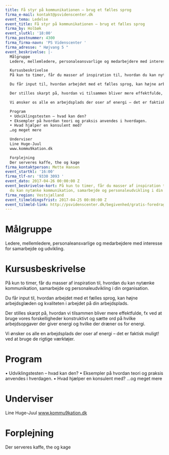 ```yaml
---
title: Få styr på kommunikationen – brug et fælles sprog
firma_e-mail: kontakt@psvidenscenter.dk
event_tema: Ledelse
event_title: Få styr på kommunikationen – brug et fælles sprog
firma_by: Holbæk
event_slutkl: '18:00'
firma_postnummer: 4300
firma_firma-navn: 'PS Videnscenter '
firma_adresse: " Højvang 5 "
event_beskrivelse: |-
  Målgruppe
  Ledere, mellemledere, personaleansvarlige og medarbejdere med interesse for samarbejde og udvikling.

  Kursusbeskrivelse
  På kun to timer, får du masser af inspiration til, hvordan du kan nytænke kommunikation, samarbejde og personaleudvikling i din organisation.

  Du får input til, hvordan arbejdet med et fælles sprog, kan højne arbejdsglæden og kvaliteten i arbejdet på din arbejdsplads.

  Der stilles skarpt på, hvordan vi tilsammen bliver mere effektfulde, fx ved at bruge vores forskelligheder konstruktivt og sætte ord på hvilke arbejdsopgaver der giver energi og hvilke der dræner os for energi.

  Vi ønsker os alle en arbejdsplads der oser af energi – det er faktisk muligt! ved at bruge de rigtige værktøjer.

  Program
  • Udviklingstesten – hvad kan den?
  • Eksempler på hvordan teori og praksis anvendes i hverdagen.
  • Hvad hjælper en konsulent med?
  …og meget mere

  Underviser
  Line Huge-Juul
  www.kommu9kation.dk

  Forplejning
  Der serveres kaffe, the og kage
firma_kontaktperson: Mette Hansen
event_startkl: '16:00'
firma_tlf-nr: '9330 3093 '
event_dato: 2017-04-26 00:00:00 Z
event_beskrivelse-kort: På kun to timer, får du masser af inspiration til, hvordan
  du kan nytænke kommunikation, samarbejde og personaleudvikling i din organisation.
firma_region: Vestsjælland
event_tilmeldingsfrist: 2017-04-25 00:00:00 Z
event_tilmeld-link: http://psvidenscenter.dk/begivenhed/gratis-foredrag-faa-styr-paa-kommunikationen-brug-faelles-sprog-2/
---
```


# Målgruppe
Ledere, mellemledere, personaleansvarlige og medarbejdere med interesse for samarbejde og udvikling.

# Kursusbeskrivelse
På kun to timer, får du masser af inspiration til, hvordan du kan nytænke kommunikation, samarbejde og personaleudvikling i din organisation.

Du får input til, hvordan arbejdet med et fælles sprog, kan højne arbejdsglæden og kvaliteten i arbejdet på din arbejdsplads.

Der stilles skarpt på, hvordan vi tilsammen bliver mere effektfulde, fx ved at bruge vores forskelligheder konstruktivt og sætte ord på hvilke arbejdsopgaver der giver energi og hvilke der dræner os for energi.

Vi ønsker os alle en arbejdsplads der oser af energi – det er faktisk muligt! ved at bruge de rigtige værktøjer.

# Program
• Udviklingstesten – hvad kan den?
• Eksempler på hvordan teori og praksis anvendes i hverdagen.
• Hvad hjælper en konsulent med?
…og meget mere

# Underviser
Line Huge-Juul
www.kommu9kation.dk

# Forplejning
Der serveres kaffe, the og kage